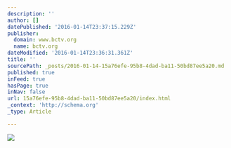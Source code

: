 ```yaml
---
description: ''
author: []
datePublished: '2016-01-14T23:37:15.229Z'
publisher:
  domain: www.bctv.org
  name: bctv.org
dateModified: '2016-01-14T23:36:31.361Z'
title: ''
sourcePath: _posts/2016-01-14-15a76efe-95b8-4dad-ba11-50bd87ee5a20.md
published: true
inFeed: true
hasPage: true
inNav: false
url: 15a76efe-95b8-4dad-ba11-50bd87ee5a20/index.html
_context: 'http://schema.org'
_type: Article

---
```

![](http://bloximages.chicago2.vip.townnews.com/bctv.org/content/tncms/assets/v3/editorial/1/ef/1ef55966-ba26-11e5-bdd1-37b5625e2103/56969bec38204.image.jpg?resize=300%2C155)